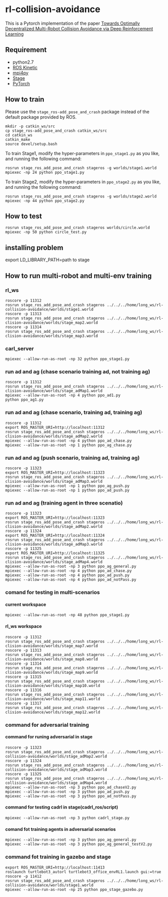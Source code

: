 # rl-collision-avoidance

This is a Pytorch implementation of the paper [Towards Optimally Decentralized Multi-Robot Collision Avoidance via Deep Reinforcement Learning](https://arxiv.org/abs/1709.10082)
<!-- 
![](./doc/stage2.gif)  |  ![](./doc/circle_test.gif)
:-------------------------:|:-------------------------: -->

## Requirement

- python2.7
- [ROS Kinetic](http://wiki.ros.org/kinetic)
- [mpi4py](https://mpi4py.readthedocs.io/en/stable/)
- [Stage](http://rtv.github.io/Stage/)
- [PyTorch](http://pytorch.org/)


## How to train
Please use the `stage_ros-add_pose_and_crash` package instead of the default package provided by ROS.
```
mkdir -p catkin_ws/src
cp stage_ros-add_pose_and_crash catkin_ws/src
cd catkin_ws
catkin_make
source devel/setup.bash
```

To train Stage1, modify the hyper-parameters in `ppo_stage1.py` as you like, and running the following command:
```
rosrun stage_ros_add_pose_and_crash stageros -g worlds/stage1.world
mpiexec -np 24 python ppo_stage1.py
```
To train Stage2, modify the hyper-parameters in `ppo_stage2.py` as you like, and running the following command:
```
rosrun stage_ros_add_pose_and_crash stageros -g worlds/stage2.world
mpiexec -np 44 python ppo_stage2.py
```
## How to test

```
rosrun stage_ros_add_pose_and_crash stageros worlds/circle.world
mpiexec -np 50 python circle_test.py
```   

## installing problem  
export LD_LIBRARY_PATH=path to stage

## How to run multi-robot and multi-env training
### rl_ws  
```  
roscore -p 11312   
rosrun stage_ros_add_pose_and_crash stageros ../../../home/long_ws/rl-collision-avoidance/worlds/stage1.world   
roscore -p 11313   
rosrun stage_ros_add_pose_and_crash stageros ../../../home/long_ws/rl-clision-avoidance/worlds/stage_map2.world    
roscore -p 11314     
rosrun stage_ros_add_pose_and_crash stageros ../../../home/long_ws/rl-clision-avoidance/worlds/stage_map3.world     
```  
### carl_server   
```    
mpiexec --allow-run-as-root -np 32 python ppo_stage1.py      
```   
### run ad and ag  (chase scenario training ad, not training ag)
```     
roscore -p 11312    
rosrun stage_ros_add_pose_and_crash stageros ../../../home/long_ws/rl-clision-avoidance/worlds/stage_adMap1.world    
mpiexec --allow-run-as-root -np 4 python ppo_ad1.py   
python ppo_ag1.py  
```   
### run ad and ag  (chase scenario, training ad, training ag)  
```     
roscore -p 11312     
export ROS_MASTER_URI=http://localhost:11312    
rosrun stage_ros_add_pose_and_crash stageros ../../../home/long_ws/rl-clision-avoidance/worlds/stage_adMap2.world      
mpiexec --allow-run-as-root -np 4 python ppo_ad_chase.py   
mpiexec --allow-run-as-root -np 1 python ppo_ag_chase.py  
```    
### run ad and ag  (push scenario, training ad, training ag)
```    
roscore -p 11323   
export ROS_MASTER_URI=http://localhost:11323  
rosrun stage_ros_add_pose_and_crash stageros ../../../home/long_ws/rl-clision-avoidance/worlds/stage_adMap3.world   
mpiexec --allow-run-as-root -np 1 python ppo_ag_push.py 
mpiexec --allow-run-as-root -np 1 python ppo_ad_push.py   
```   
### run ad and ag  (training agent in three scenatio)
``` 
roscore -p 11323   
export ROS_MASTER_URI=http://localhost:11323    
rosrun stage_ros_add_pose_and_crash stageros ../../../home/long_ws/rl-clision-avoidance/worlds/stage_adMap2.world   
roscore -p 11324  
export ROS_MASTER_URI=http://localhost:11324    
rosrun stage_ros_add_pose_and_crash stageros ../../../home/long_ws/rl-clision-avoidance/worlds/stage_adMap3.world 
roscore -p 11325   
export ROS_MASTER_URI=http://localhost:11325    
rosrun stage_ros_add_pose_and_crash stageros ../../../home/long_ws/rl-clision-avoidance/worlds/stage_adMap4.world 
mpiexec --allow-run-as-root -np 3 python ppo_ag_general.py   
mpiexec --allow-run-as-root -np 4 python ppo_ad_chase.py   
mpiexec --allow-run-as-root -np 4 python ppo_ad_push.py   
mpiexec --allow-run-as-root -np 4 python ppo_ad_notPass.py    
```   
### comand for testing in multi-scenarios 
#### current workspace        
```   
mpiexec --allow-run-as-root -np 48 python ppo_stage1.py    
```   
####  rl_ws workspace    
```   
roscore -p 11312    
rosrun stage_ros_add_pose_and_crash stageros ../../../home/long_ws/rl-clision-avoidance/worlds/stage_map7.world   
roscore -p 11313   
rosrun stage_ros_add_pose_and_crash stageros ../../../home/long_ws/rl-clision-avoidance/worlds/stage_map8.world   
roscore -p 11314    
rosrun stage_ros_add_pose_and_crash stageros ../../../home/long_ws/rl-clision-avoidance/worlds/stage_map9.world   
roscore -p 11315    
rosrun stage_ros_add_pose_and_crash stageros ../../../home/long_ws/rl-clision-avoidance/worlds/stage_map10.world   
roscore -p 11316    
rosrun stage_ros_add_pose_and_crash stageros ../../../home/long_ws/rl-clision-avoidance/worlds/stage_map11.world   
roscore -p 11317    
rosrun stage_ros_add_pose_and_crash stageros ../../../home/long_ws/rl-clision-avoidance/worlds/stage_map12.world   
```   
### command for adversarial training 
#### command for runing adversarial in stage   
```  
roscore -p 11323     
rosrun stage_ros_add_pose_and_crash stageros ../../../home/long_ws/rl-collision-avoidance/worlds/stage_adMap2.world   
roscore -p 11324    
rosrun stage_ros_add_pose_and_crash stageros ../../../home/long_ws/rl-collision-avoidance/worlds/stage_adMap3.world    
roscore -p 11325    
rosrun stage_ros_add_pose_and_crash stageros ../../../home/long_ws/rl-collision-avoidance/worlds/stage_adMap4.world    
mpiexec --allow-run-as-root -np 3 python ppo_ad_chaseV2.py     
mpiexec --allow-run-as-root -np 3 python ppo_ad_push.py    
mpiexec --allow-run-as-root -np 3 python ppo_ad_notPass.py   
```    
#### command for testing cadrl in stage(cadrl_ros/script)    
```  
mpiexec --allow-run-as-root -np 3 python cadrl_stage.py     
```   
#### comand fot training agents in adversarial scenarios   
```   
mpiexec --allow-run-as-root -np 3 python ppo_ag_general.py     
mpiexec --allow-run-as-root -np 3 python ppo_ag_general_testV2.py     
```   
### command fot training in gazebo and stage  
```   
export ROS_MASTER_URI=http://localhost:11413     
roslaunch turtlebot3_autorl turtlebot3_office_envRL1.launch gui:=true    
roscore -p 11412      
rosrun stage_ros_add_pose_and_crash stageros ../../../home/long_ws/rl-collision-avoidance/worlds/stage1.world     
mpiexec --allow-run-as-root -np 25 python ppo_stage_gazebo.py      
```   